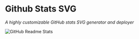 # <i class="fa-brands fa-github fa-spin"></i> Github Stats SVG <i class="fa-solid fa-chart-line fa-fade"></i>
*A highly customizable GitHub stats SVG generator and deployer*

![GitHub Readme Stats](http://localhost:3000/api/github?username=gh0stintheshe11&github-status)
